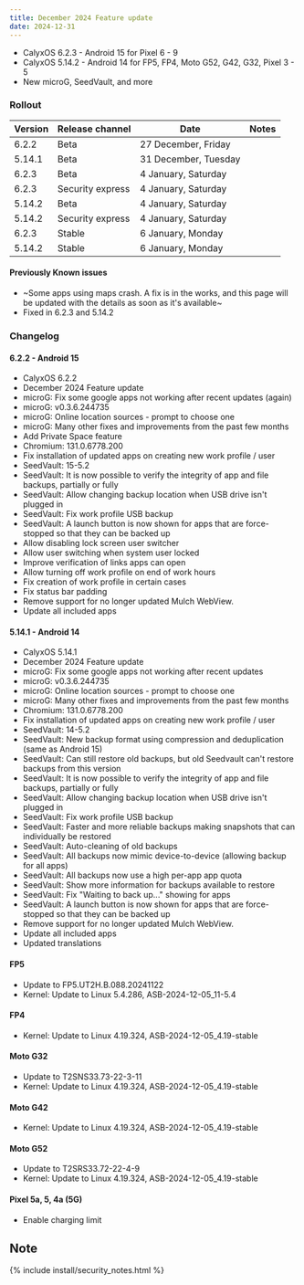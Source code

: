 ```yaml
---
title: December 2024 Feature update
date: 2024-12-31
---
```


* CalyxOS 6.2.3 - Android 15 for Pixel 6 - 9
* CalyxOS 5.14.2 - Android 14 for FP5, FP4, Moto G52, G42, G32, Pixel 3 - 5
* New microG, SeedVault, and more

### Rollout

| Version | Release channel  | Date   | Notes |
| ------- | ---------------- | ------ | ------ |
| 6.2.2 | Beta | 27 December, Friday | |
| 5.14.1 | Beta | 31 December, Tuesday | |
| 6.2.3 | Beta | 4 January, Saturday | |
| 6.2.3 | Security express | 4 January, Saturday | |
| 5.14.2 | Beta | 4 January, Saturday | |
| 5.14.2 | Security express | 4 January, Saturday | |
| 6.2.3 | Stable | 6 January, Monday | |
| 5.14.2 | Stable | 6 January, Monday | |


#### Previously Known issues
* ~Some apps using maps crash. A fix is in the works, and this page will be updated with the details as soon as it's available~
* Fixed in 6.2.3 and 5.14.2

### Changelog
#### 6.2.2 - Android 15
* CalyxOS 6.2.2
* December 2024 Feature update
* microG: Fix some google apps not working after recent updates (again)
* microG: v0.3.6.244735
* microG: Online location sources - prompt to choose one
* microG: Many other fixes and improvements from the past few months
* Add Private Space feature
* Chromium: 131.0.6778.200
* Fix installation of updated apps on creating new work profile / user
* SeedVault: 15-5.2
* SeedVault: It is now possible to verify the integrity of app and file backups, partially or fully
* SeedVault: Allow changing backup location when USB drive isn't plugged in
* SeedVault: Fix work profile USB backup
* SeedVault: A launch button is now shown for apps that are force-stopped so that they can be backed up
* Allow disabling lock screen user switcher
* Allow user switching when system user locked
* Improve verification of links apps can open
* Allow turning off work profile on end of work hours
* Fix creation of work profile in certain cases
* Fix status bar padding
* Remove support for no longer updated Mulch WebView.
* Update all included apps

#### 5.14.1 - Android 14
* CalyxOS 5.14.1
* December 2024 Feature update
* microG: Fix some google apps not working after recent updates
* microG: v0.3.6.244735
* microG: Online location sources - prompt to choose one
* microG: Many other fixes and improvements from the past few months
* Chromium: 131.0.6778.200
* Fix installation of updated apps on creating new work profile / user
* SeedVault: 14-5.2
* SeedVault: New backup format using compression and deduplication (same as Android 15)
* SeedVault: Can still restore old backups, but old Seedvault can't restore backups from this version
* SeedVault: It is now possible to verify the integrity of app and file backups, partially or fully
* SeedVault: Allow changing backup location when USB drive isn't plugged in
* SeedVault: Fix work profile USB backup
* SeedVault: Faster and more reliable backups making snapshots that can individually be restored
* SeedVault: Auto-cleaning of old backups
* SeedVault: All backups now mimic device-to-device (allowing backup for all apps)
* SeedVault: All backups now use a high per-app app quota
* SeedVault: Show more information for backups available to restore
* SeedVault: Fix "Waiting to back up..." showing for apps
* SeedVault: A launch button is now shown for apps that are force-stopped so that they can be backed up
* Remove support for no longer updated Mulch WebView.
* Update all included apps
* Updated translations

#### FP5
* Update to FP5.UT2H.B.088.20241122
* Kernel: Update to Linux 5.4.286, ASB-2024-12-05_11-5.4

#### FP4
* Kernel: Update to Linux 4.19.324, ASB-2024-12-05_4.19-stable

#### Moto G32
* Update to T2SNS33.73-22-3-11
* Kernel: Update to Linux 4.19.324, ASB-2024-12-05_4.19-stable

#### Moto G42
* Kernel: Update to Linux 4.19.324, ASB-2024-12-05_4.19-stable

#### Moto G52
* Update to T2SRS33.72-22-4-9
* Kernel: Update to Linux 4.19.324, ASB-2024-12-05_4.19-stable

#### Pixel 5a, 5, 4a (5G)
* Enable charging limit


## Note

{% include install/security_notes.html %}
